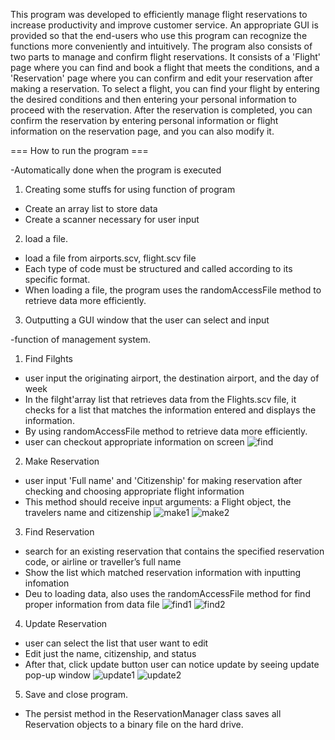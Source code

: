 This program was developed to efficiently manage flight reservations to increase productivity and improve customer service.
An appropriate GUI is provided so that the end-users who use this program can recognize the functions more conveniently and intuitively.
The program also consists of two parts to manage and confirm flight reservations. 
It consists of a 'Flight' page where you can find and book a flight that meets the conditions, and a 'Reservation' page where you can confirm and edit your reservation after making a reservation.
To select a flight, you can find your flight by entering the desired conditions and then entering your personal information to proceed with the reservation. 
After the reservation is completed, you can confirm the reservation by entering personal information or flight information on the reservation page, and you can also modify it.


=== How to run the program ===

-Automatically done when the program is executed

1. Creating some stuffs for using function of program
 - Create an array list to store data
 - Create a scanner necessary for user input


2. load a file.
 - load a file from airports.scv, flight.scv file
 - Each type of code must be structured and called according to its specific format.
 - When loading a file, the program uses the randomAccessFile method to retrieve data more efficiently.

3. Outputting a GUI window that the user can select and input


-function of management system.

1. Find Filghts
 - user input the originating airport, the destination airport, and the day of week
 - In the filght'array list that retrieves data from the Flights.scv file, it checks for a list that matches the information entered and displays the information.
 - By using randomAccessFile method to retrieve data more efficiently.
 - user can checkout appropriate information on screen
![find](https://github.com/jaehokimdev/Flight-Reservation-Management-System/assets/101899896/862759fa-acf3-459e-b0a4-c54bf9ca4863)


2. Make Reservation
 - user input 'Full name' and 'Citizenship' for making reservation after checking and choosing appropriate flight information
 - This method should receive input arguments: a Flight object, the travelers name and citizenship
![make1](https://github.com/jaehokimdev/Flight-Reservation-Management-System/assets/101899896/c744b7ab-6d5e-41a5-88d0-690f673034aa)
![make2](https://github.com/jaehokimdev/Flight-Reservation-Management-System/assets/101899896/4f572705-bf68-49c1-8ae9-80a67681df65)

3. Find Reservation
 - search for an existing reservation that contains the specified reservation code, or airline or traveller’s full name
 - Show the list which matched reservation information with inputting infomation
 - Deu to loading data, also uses the randomAccessFile method for find proper information from data file
![find1](https://github.com/jaehokimdev/Flight-Reservation-Management-System/assets/101899896/b9ca0a4c-eb45-4336-a352-c985c53f9804)
![find2](https://github.com/jaehokimdev/Flight-Reservation-Management-System/assets/101899896/c3ff806a-f3e0-4ec0-8c6c-c6b48aa473a2)

4. Update Reservation
 - user can select the list that user want to edit 
 - Edit just the name, citizenship, and status
 - After that,  click update button user can notice update by seeing update pop-up window
![update1](https://github.com/jaehokimdev/Flight-Reservation-Management-System/assets/101899896/17ab7da7-b510-4d6a-baa6-122419df6d32)
![update2](https://github.com/jaehokimdev/Flight-Reservation-Management-System/assets/101899896/dd699785-3e99-4b80-98e7-0e51a4abd227)

5. Save and close program. 
 - The persist method in the ReservationManager class saves all Reservation objects to a binary file on the hard drive.
